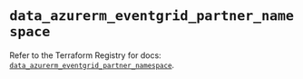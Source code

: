 # `data_azurerm_eventgrid_partner_namespace`

Refer to the Terraform Registry for docs: [`data_azurerm_eventgrid_partner_namespace`](https://registry.terraform.io/providers/hashicorp/azurerm/4.41.0/docs/data-sources/eventgrid_partner_namespace).

